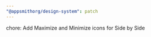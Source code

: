 ```yaml
---
"@appsmithorg/design-system": patch
---
```


chore: Add Maximize and Minimize icons for Side by Side
